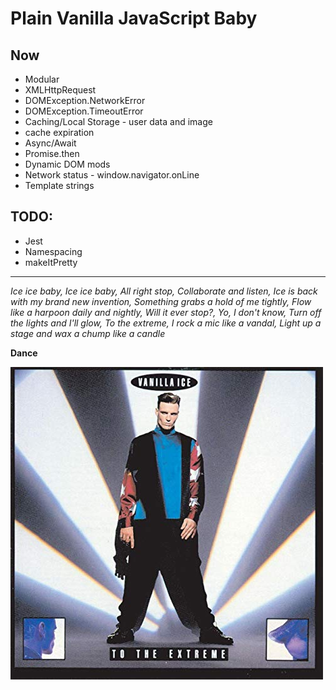 # Plain Vanilla JavaScript Baby

## Now
* Modular
* XMLHttpRequest
* DOMException.NetworkError
* DOMException.TimeoutError
* Caching/Local Storage - user data and image
* cache expiration
* Async/Await
* Promise.then
* Dynamic DOM mods
* Network status - window.navigator.onLine
* Template strings

## TODO:

* Jest
* Namespacing
* makeItPretty

<hr>

*Ice ice baby, Ice ice baby, All right stop, Collaborate and listen, Ice is back with my brand new invention, Something grabs a hold of me tightly, Flow like a harpoon daily and nightly, Will it ever stop?, Yo, I don't know, Turn off the lights and I'll glow, To the extreme, I rock a mic like a vandal, Light up a stage and wax a chump like a candle*

**Dance**

![Vanilla Ice - To The Extreme album cover](vi.jpg)